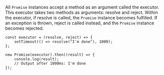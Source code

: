 All `Promise` instances accept a method as an argument called the executor. This executor takes two methods as arguments: resolve and reject. Within the executor, if resolve is called, the `Promise` instance becomes fulfilled. If an exception is thrown, reject is called instead, and the `Promise` instance becomes rejected.

    const executor = (resolve, reject) => {
        setTimeout(() => resolve("I'm done"), 1000);
    };

    new Promise(executor).then((result) => {
        console.log(result);
        // Output after 1000ms: I'm done
    });
